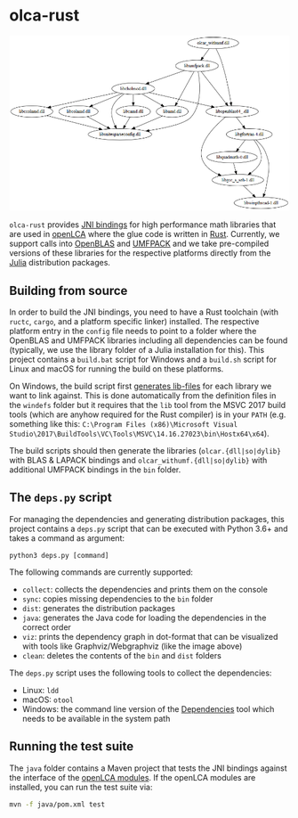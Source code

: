 # olca-rust

![](./deps.png)

`olca-rust` provides [JNI bindings](https://en.wikipedia.org/wiki/Java_Native_Interface)
for high performance math libraries that are used in
[openLCA](https://github.com/GreenDelta/olca-app) where the glue code is written
in [Rust](https://www.rust-lang.org/). Currently, we support calls into
[OpenBLAS](https://github.com/xianyi/OpenBLAS) and [UMFPACK](https://github.com/PetterS/SuiteSparse)
and we take pre-compiled versions of these libraries for the respective platforms
directly from the [Julia](https://julialang.org/) distribution packages.

## Building from source
In order to build the JNI bindings, you need to have a Rust toolchain (with
`ructc`, `cargo`, and a platform specific linker) installed. The respective
platform entry in the `config` file needs to point to a folder where the OpenBLAS
and UMFPACK libraries including all dependencies can be found (typically, we use
the library folder of a Julia installation for this). This project contains a
`build.bat` script for Windows and a `build.sh` script for Linux and macOS for
running the build on these platforms.

On Windows, the build script first [generates lib-files](https://stackoverflow.com/a/16127548/599575)
for each library we want to link against. This is done automatically from the
definition files in the `windefs` folder but it requires that the `lib` tool
from the MSVC 2017 build tools (which are anyhow required for the Rust compiler)
is in your `PATH` (e.g. something like this:
`C:\Program Files (x86)\Microsoft Visual Studio\2017\BuildTools\VC\Tools\MSVC\14.16.27023\bin\Hostx64\x64`).

The build scripts should then generate the libraries (`olcar.{dll|so|dylib}`
with BLAS & LAPACK bindings and `olcar_withumf.{dll|so|dylib}` with additional
UMFPACK bindings in the `bin` folder.

## The `deps.py` script
For managing the dependencies and generating distribution packages, this project
contains a `deps.py` script that can be executed with Python 3.6+ and takes
a command as argument:

```bach
python3 deps.py [command]
```

The following commands are currently supported:

* `collect`: collects the dependencies and prints them on the console
* `sync`: copies missing dependencies to the `bin` folder
* `dist`: generates the distribution packages
* `java`: generates the Java code for loading the dependencies in
  the correct order
* `viz`: prints the dependency graph in dot-format that can be 
  visualized with tools like Graphviz/Webgraphviz (like the image above)
* `clean`: deletes the contents of the `bin` and `dist` folders

The `deps.py` script uses the following tools to collect the dependencies:

* Linux: `ldd`
* macOS: `otool`
* Windows: the command line version of the [Dependencies](https://github.com/lucasg/Dependencies) tool which needs to
  be available in the system path

## Running the test suite
The `java` folder contains a Maven project that tests the JNI bindings against
the interface of the [openLCA modules](https://github.com/GreenDelta/olca-modules).
If the openLCA modules are installed, you can run the test suite via:

```bash
mvn -f java/pom.xml test
```
